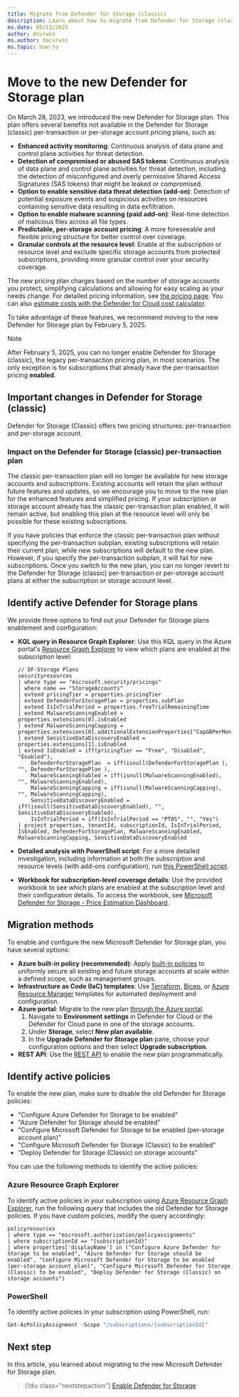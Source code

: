 ```yaml
---
title: Migrate from Defender for Storage (classic)
description: Learn about how to migrate from Defender for Storage (classic) to the new Defender for Storage plan to take advantage of its enhanced capabilities and pricing.
ms.date: 05/13/2025
author: dcurwin
ms.author: dacurwin
ms.topic: how-to
---
```


# Move to the new Defender for Storage plan

On March 28, 2023, we introduced the new Defender for Storage plan. This plan offers several benefits not available in the Defender for Storage (classic) per-transaction or per-storage account pricing plans, such as:

- **Enhanced activity monitoring**: Continuous analysis of data plane and control plane activities for threat detection.
- **Detection of compromised or abused SAS tokens**: Continuous analysis of data plane and control plane activities for threat detection, including the detection of misconfigured and overly permissive Shared Access Signatures (SAS tokens) that might be leaked or compromised.
- **Option to enable sensitive data threat detection (add-on)**: Detection of potential exposure events and suspicious activities on resources containing sensitive data resulting in data exfiltration.
- **Option to enable malware scanning (paid add-on)**: Real-time detection of malicious files across all file types.
- **Predictable, per-storage account pricing**: A more foreseeable and flexible pricing structure for better control over coverage.
- **Granular controls at the resource level**: Enable at the subscription or resource level and exclude specific storage accounts from protected subscriptions, providing more granular control over your security coverage.

The new pricing plan charges based on the number of storage accounts you protect, simplifying calculations and allowing for easy scaling as your needs change. For detailed pricing information, see [the pricing page](https://azure.microsoft.com/pricing/details/defender-for-cloud/). You can also [estimate costs with the Defender for Cloud cost calculator](cost-calculator.md).

To take advantage of these features, we recommend moving to the new Defender for Storage plan by February 5, 2025.

> [!NOTE]
> After February 5, 2025, you can no longer enable Defender for Storage (classic), the legacy per-transaction pricing plan, in most scenarios. The only exception is for subscriptions that already have the per-transaction pricing **enabled**.

## Important changes in Defender for Storage (classic)

Defender for Storage (Classic) offers two pricing structures: per-transaction and per-storage account. 

### Impact on the Defender for Storage (classic) per-transaction plan

The classic per-transaction plan will no longer be available for new storage accounts and subscriptions. Existing accounts will retain the plan without future features and updates, so we encourage you to move to the new plan for the enhanced features and simplified pricing. If your subscription or storage account already has the classic per-transaction plan enabled, it will remain active, but enabling this plan at the resource level will only be possible for these existing subscriptions.

If you have policies that enforce the classic per-transaction plan without specifying the per-transaction subplan, existing subscriptions will retain their current plan, while new subscriptions will default to the new plan. However, if you specify the per-transaction subplan, it will fail for new subscriptions. Once you switch to the new plan, you can no longer revert to the Defender for Storage (classic) per-transaction or per-storage account plans at either the subscription or storage account level.

## Identify active Defender for Storage plans

We provide three options to find out your Defender for Storage plans enablement and configuration:

- **KQL query in Resource Graph Explorer**: Use this KQL query in the Azure portal's [Resource Graph Explorer](https://ms.portal.azure.com/#view/HubsExtension/ArgQueryBlade) to view which plans are enabled at the subscription level:

    ```kusto
    // DF-Storage Plans
    securityresources
    | where type == "microsoft.security/pricings"
    | where name == "StorageAccounts"
    | extend pricingTier = properties.pricingTier
    | extend DefenderForStoragePlan = properties.subPlan
    | extend IsInTrialPeriod = properties.freeTrialRemainingTime
    | extend MalwareScanningEnabled = properties.extensions[0].isEnabled
    | extend MalwareScanningCapping = properties.extensions[0].additionalExtensionProperties["CapGBPerMonthPerStorageAccount"]
    | extend SensitiveDataDiscoveryEnabled = properties.extensions[1].isEnabled
    | extend IsEnabled = iff(pricingTier == "Free", "Disabled", "Enabled"), 
        DefenderForStoragePlan  = iff(isnull(DefenderForStoragePlan ), "", DefenderForStoragePlan ), 
        MalwareScanningEnabled = iff(isnull(MalwareScanningEnabled), "", MalwareScanningEnabled), 
        MalwareScanningCapping = iff(isnull(MalwareScanningCapping), "", MalwareScanningCapping), 
        SensitiveDataDiscoveryEnabled = iff(isnull(SensitiveDataDiscoveryEnabled), "", SensitiveDataDiscoveryEnabled),
        IsInTrialPeriod = iff(IsInTrialPeriod == "PT0S", "", "Yes")
    | project properties, tenantId, subscriptionId, IsInTrialPeriod, IsEnabled, DefenderForStoragePlan, MalwareScanningEnabled, MalwareScanningCapping, SensitiveDataDiscoveryEnabled
    ```

- **Detailed analysis with PowerShell script**: For a more detailed investigation, including information at both the subscription and resource levels (with add-ons configuration), run [this PowerShell script](https://github.com/Azure/Microsoft-Defender-for-Cloud/blob/main/Powershell%20scripts/Analyze%20Defender%20For%20Storage%20Configuration/Analyze-DefenderForStorageConfig.ps1).
- **Workbook for subscription-level coverage details**: Use the provided workbook to see which plans are enabled at the subscription level and their configuration details. To access the workbook, see [Microsoft Defender for Storage - Price Estimation Dashboard](https://github.com/Azure/Microsoft-Defender-for-Cloud/tree/main/Workbooks/Microsoft%20Defender%20for%20Storage%20Price%20Estimation).

## Migration methods

To enable and configure the new Microsoft Defender for Storage plan, you have several options:

- **Azure built-in policy (recommended)**: Apply [built-in policies](defender-for-storage-policy-enablement.md) to uniformly secure all existing and future storage accounts at scale within a defined scope, such as management groups.
- **Infrastructure as Code (IaC) templates**: Use [Terraform](defender-for-storage-infrastructure-as-code-enablement.md#terraform-template), [Bicep](defender-for-storage-infrastructure-as-code-enablement.md#bicep-template), or [Azure Resource Manager](defender-for-storage-infrastructure-as-code-enablement.md#azure-resource-manager-template) templates for automated deployment and configuration.
- **Azure portal**: Migrate to the new plan [through the Azure portal](defender-for-storage-azure-portal-enablement.md).
    1. Navigate to **Environment settings** in Defender for Cloud or the Defender for Cloud pane in one of the storage accounts.
    1. Under **Storage**, select **New plan available**.
    1. In the **Upgrade Defender for Storage plan** pane, choose your configuration options and then select **Upgrade subscription**.
- **REST API**: Use the [REST API](defender-for-storage-rest-api-enablement.md) to enable the new plan programmatically.

## Identify active policies

To enable the new plan, make sure to disable the old Defender for Storage policies:

- "Configure Azure Defender for Storage to be enabled"
- "Azure Defender for Storage should be enabled"
- "Configure Microsoft Defender for Storage to be enabled (per-storage account plan)"
- "Configure Microsoft Defender for Storage (Classic) to be enabled"
- "Deploy Defender for Storage (Classic) on storage accounts"

You can use the following methods to identify the active policies:

### Azure Resource Graph Explorer

To identify active policies in your subscription using [Azure Resource Graph Explorer](https://ms.portal.azure.com/#view/HubsExtension/ArgQueryBlade), run the following query that includes the old Defender for Storage policies. If you have custom policies, modify the query accordingly:

```kusto
policyresources
| where type == "microsoft.authorization/policyassignments"
| where subscriptionId == "{subscriptionId}"
| where properties['displayName'] in ("Configure Azure Defender for Storage to be enabled", "Azure Defender for Storage should be enabled", "Configure Microsoft Defender for Storage to be enabled (per-storage account plan)", "Configure Microsoft Defender for Storage (Classic) to be enabled", "Deploy Defender for Storage (Classic) on storage accounts")
```

### PowerShell

To identify active policies in your subscription using PowerShell, run:

```powershell
Get-AzPolicyAssignment -Scope "/subscriptions/{subscriptionId}"
```

## Next step

In this article, you learned about migrating to the new Microsoft Defender for Storage plan.

> [!div class="nextstepaction"]
> [Enable Defender for Storage](enable-enhanced-security.md)
